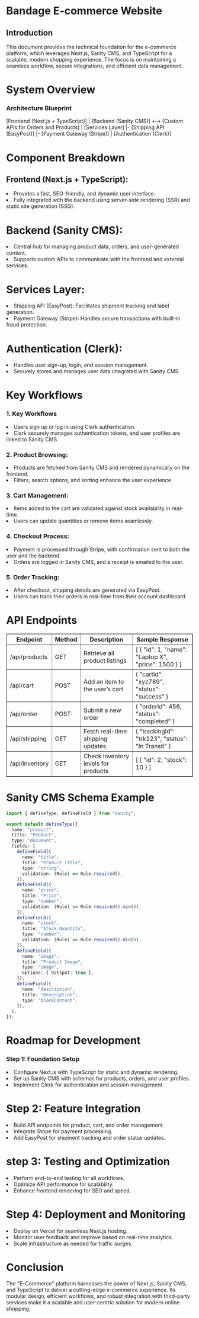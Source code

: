 <h1>Bandage E-commerce Website</h1>

<h2>Introduction</h2>

<p>This document provides the technical foundation for the e-commerce platform, which leverages Next.js, Sanity CMS, and TypeScript for a scalable, modern shopping experience. The focus is on maintaining a seamless workflow, secure integrations, and efficient data management.</p>

<h1>System Overview</h1>
<h3>Architecture Blueprint</h3>
[Frontend (Next.js + TypeScript)]
      |
[Backend (Sanity CMS)] <--> [Custom APIs for Orders and Products]
      |
[Services Layer]
      |- [Shipping API (EasyPost)]
      |- [Payment Gateway (Stripe)]
      |
[Authentication (Clerk)]
      
<h1>Component Breakdown</h1>
<h2>Frontend (Next.js + TypeScript):</h2>
<li>Provides a fast, SEO-friendly, and dynamic user interface.</li>
<li>Fully integrated with the backend using server-side rendering (SSR) and static site generation (SSG).</li>

<h1>Backend (Sanity CMS):</h1>
<li>Central hub for managing product data, orders, and user-generated content.</li>
<li>Supports custom APIs to communicate with the frontend and external services.</li>

<h1>Services Layer:</h1>
<li>Shipping API (EasyPost): Facilitates shipment tracking and label generation.</li>
<li>Payment Gateway (Stripe): Handles secure transactions with built-in fraud protection.</li>

<h1>Authentication (Clerk):</h1>
<li>Handles user sign-up, login, and session management.</li>
<li>Securely stores and manages user data integrated with Sanity CMS.</li>

<h1>Key Workflows</h1>
<h3>1. Key Workflows</h3>
<li>Users sign up or log in using Clerk authentication.</li>
<li>Clerk securely manages authentication tokens, and user profiles are linked to Sanity CMS.</li>

<h3>2. Product Browsing:</h3>
<li>Products are fetched from Sanity CMS and rendered dynamically on the frontend.</li>
<li>Filters, search options, and sorting enhance the user experience.</li>

<h3>3. Cart Management:</h3>
<li>Items added to the cart are validated against stock availability in real-time.</li>
<li>Users can update quantities or remove items seamlessly.</li>

<h3>4. Checkout Process:</h3>
<li>Payment is processed through Stripe, with confirmation sent to both the user and the backend.</li>
<li>Orders are logged in Sanity CMS, and a receipt is emailed to the user.</li>

<h3>5. Order Tracking:</h3>
<li>After checkout, shipping details are generated via EasyPost.</li>
<li>Users can track their orders in real-time from their account dashboard.</li>

<h1>API Endpoints</h1>
  <table border="1" cellspacing="0" cellpadding="10">
<thead>
      <tr>
        <th>Endpoint</th>
        <th>Method</th>
        <th>Description</th>
        <th>Sample Response</th>
      </tr>
    </thead>
    <tbody>
      <tr>
        <td>/api/products</td>
        <td>GET</td>
        <td>Retrieve all product listings</td>
        <td>[ { "id": 1, "name": "Laptop X", "price": 1500 } ]</td>
      </tr>
      <tr>
        <td>/api/cart</td>
        <td>POST</td>
        <td>Add an item to the user’s cart</td>
        <td>{ "cartId": "xyz789", "status": "success" }</td>
      </tr>
      <tr>
        <td>/api/order</td>
        <td>POST</td>
        <td>Submit a new order</td>
       <td>{ "orderId": 456, "status": "completed" }</td>
      </tr>
      <tr>
       <td>/api/shipping</td>
       <td>GET </td>
       <td>Fetch real-time shipping updates</td>
       <td>{ "trackingId": "trk123", "status": "In Transit" }</td>
      </tr>
      <tr>
       <td>/api/inventory</td>
       <td>GET </td>
       <td>Check inventory levels for products</td>
       <td>[ { "id": 2, "stock": 10 } ]</td>
      </tr>
    </tbody>
  </table>

  <h1>Sanity CMS Schema Example</h1>

```typescript
import { defineType, defineField } from "sanity";

export default defineType({
  name: "product",
  title: "Product",
  type: "document",
  fields: [
    defineField({
      name: "title",
      title: "Product Title",
      type: "string",
      validation: (Rule) => Rule.required(),
    }),
    defineField({
      name: "price",
      title: "Price",
      type: "number",
      validation: (Rule) => Rule.required().min(0),
    }),
    defineField({
      name: "stock",
      title: "Stock Quantity",
      type: "number",
      validation: (Rule) => Rule.required().min(0),
    }),
    defineField({
      name: "image",
      title: "Product Image",
      type: "image",
      options: { hotspot: true },
    }),
    defineField({
      name: "description",
      title: "Description",
      type: "blockContent",
    }),
  ],
});


```
<h1>Roadmap for Development</h1>
<h3>Step 1: Foundation Setup</h3>
<li>Configure Next.js with TypeScript for static and dynamic rendering.</li>
<li>Set up Sanity CMS with schemas for products, orders, and user profiles.</li>
<li> Implement Clerk for authentication and session management.</li>

<h1>Step 2: Feature Integration</h1>
<li>Build API endpoints for product, cart, and order management.</li>
<li>Integrate Stripe for payment processing.</li>
<li>Add EasyPost for shipment tracking and order status updates.</li>

<h1>step 3: Testing and Optimization</h1>
<li>Perform end-to-end testing for all workflows.</li>
<li>Optimize API performance for scalability.</li>
<li>Enhance frontend rendering for SEO and speed.</li>

<h1>Step 4: Deployment and Monitoring</h1>
<li>Deploy on Vercel for seamless Next.js hosting.</li>
<li>Monitor user feedback and improve based on real-time analytics.</li>
<li>Scale infrastructure as needed for traffic surges.</li>

<h1>Conclusion</h1>
<p>The "E-Commerce" platform harnesses the power of Next.js, Sanity CMS, and TypeScript to deliver a cutting-edge e-commerce experience. Its modular design, efficient workflows, and robust integration with third-party services make it a scalable and user-centric solution for modern online shopping.</p>
                                                             
